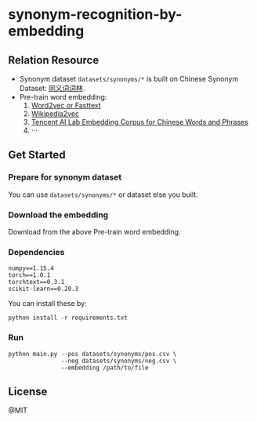 # synonym-recognition-by-embedding

## Relation Resource

 - Synonym dataset `datasets/synonyms/*` is built on Chinese Synonym Dataset: [同义词词林](https://www.ltp-cloud.com/download#down_cilin).
 - Pre-train word embedding: 
    1. [Word2vec or Fasttext](https://github.com/Kyubyong/wordvectors)
    2. [Wikipedia2vec](https://wikipedia2vec.github.io/wikipedia2vec/pretrained)
    3. [Tencent AI Lab Embedding Corpus for Chinese Words and Phrases](https://ai.tencent.com/ailab/nlp/embedding.html)
    4. ···
    
## Get Started

### Prepare for synonym dataset

You can use `datasets/synonyms/*` or dataset else you built.

### Download the embedding

Download from the above Pre-train word embedding.

### Dependencies

```
numpy==1.15.4
torch==1.0.1
torchtext==0.3.1
scikit-learn==0.20.3
```

You can install these by:

```shell
python install -r requirements.txt
```

### Run

```shell 
python main.py --pos datasets/synonyms/pos.csv \
               --neg datasets/synonyms/neg.csv \
               --embedding /path/to/file 
```

## License
@MIT
